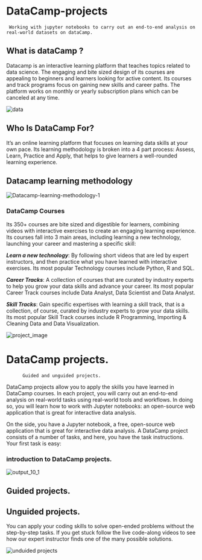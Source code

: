 # DataCamp-projects
     Working with jupyter notebooks to carry out an end-to-end analysis on real-world datasets on dataCamp.
## What is dataCamp ?

Datacamp is an interactive learning platform that teaches topics related to data science. The engaging and bite sized design of its courses are appealing to beginners and learners looking for active content. Its courses and track programs focus on gaining new skills and career paths. The platform works on monthly or yearly subscription plans which can be canceled at any time.

![data](https://user-images.githubusercontent.com/84151016/154541267-2194fb97-3c5f-49e7-a8f9-5cc36bb2fecf.png)

## Who Is DataCamp For?

It’s an online learning platform that focuses on learning data skills at your own pace. Its learning methodology is broken into a 4 part process: Assess, Learn, Practice and Apply, that helps to give learners a well-rounded learning experience.

## Datacamp learning methodology


![Datacamp-learning-methodology-1](https://user-images.githubusercontent.com/84151016/154541211-cb5370a5-209f-4409-b05e-ff9388e28176.png)

### DataCamp Courses

Its 350+ courses are bite sized and digestible for learners, combining videos with interactive exercises to create an engaging learning experience. Its courses fall into 3 main areas, including learning a new technology, launching your career and mastering a specific skill:

***Learn a new technology***: By following short videos that are led by expert instructors, and then practice what you have learned with interactive exercises. Its most popular Technology courses include Python, R and SQL.

***Career Tracks***: A collection of courses that are curated by industry experts to help you grow your data skills and advance your career. Its most popular Career Track courses include Data Analyst, Data Scientist and Data Analyst.

***Skill Tracks***: Gain specific expertises with learning a skill track, that is a collection, of course, curated by industry experts to grow your data skills. Its most popular Skill Track courses include R Programming, Importing & Cleaning Data and Data Visualization.

![project_image](https://user-images.githubusercontent.com/84151016/154541372-d15aeace-48f5-42bd-827e-3d8a3108e3b7.png)

# DataCamp projects.
          Guided and unguided projects.

DataCamp projects allow you to apply the skills you have learned in DataCamp courses. 
In each project, you will carry out an end-to-end analysis on real-world tasks using real-world tools and workflows.
In doing so, you will learn how to work with Jupyter notebooks: an open-source web application that is great for interactive data analysis.

On the side, you have a Jupyter notebook, a free, open-source web application that is great for interactive data analysis.
A DataCamp project consists of a number of tasks, and here, you have the task instructions. Your first task is easy:
 ### introduction to DataCamp projects.
 
![output_10_1](https://user-images.githubusercontent.com/84151016/156186109-d5855cc6-76fa-4fcb-ac97-df448327f066.png)

 
 ## Guided projects.
 
 
 ## Unguided projects.
 
You can apply your coding skills to solve open-ended problems without the step-by-step tasks.
If you get stuck follow the live code-along videos to see how our expert instructor finds one of the many possible solutions.

![unduided projects](https://user-images.githubusercontent.com/84151016/155840921-e903678b-5f4a-4015-ab29-4a7dafe02d04.jpeg)


